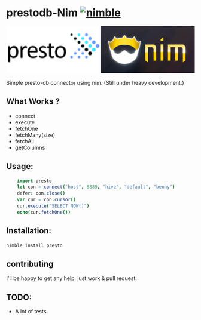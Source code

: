 
# prestodb-Nim [![nimble](https://raw.githubusercontent.com/yglukhov/nimble-tag/master/nimble.png)](https://github.com/yglukhov/nimble-tag)

![alt tag](https://github.com/Bennyelg/nimPresto/blob/master/presto_nim.jpg)

Simple presto-db connector using nim. (Still under heavy development.)

## What Works ?
* connect
* execute
* fetchOne
* fetchMany(size)
* fetchAll
* getColumns

## Usage:

```nim
    import presto
    let con = connect("host", 8889, "hive", "default", "benny")
    defer: con.close()
    var cur = con.cursor()
    cur.execute("SELECT NOW()")
    echo(cur.fetchOne())
```

## Installation:

```bash
nimble install presto
```


## contributing 

I'll be happy to get any help, just work & pull request.


## TODO:
* A lot of tests.
